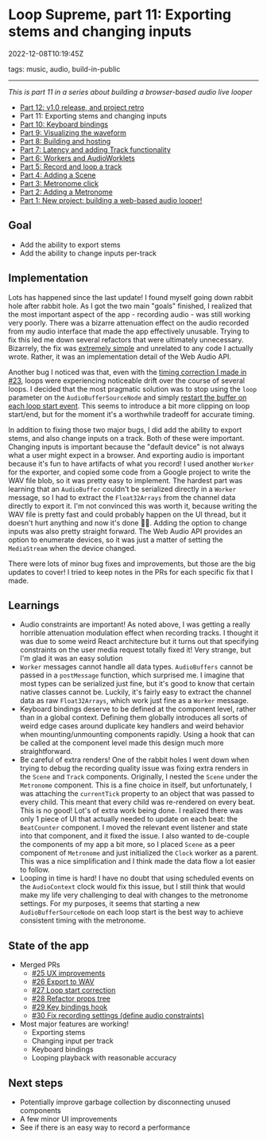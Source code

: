 # Loop Supreme, part 11: Exporting stems and changing inputs

2022-12-08T10:19:45Z

tags: music, audio, build-in-public

---

_This is part 11 in a series about building a browser-based audio live looper_

- [Part 12: v1.0 release, and project retro](/loop-supreme-part-12-v10-release-and-project-retro)
- Part 11: Exporting stems and changing inputs
- [Part 10: Keyboard bindings](/loop-supreme-part-10-keyboard-bindings)
- [Part 9: Visualizing the waveform](/loop-supreme-part-9-visualizing-the-waveform)
- [Part 8: Building and hosting](/loop-supreme-part-8-building-and-hosting)
- [Part 7: Latency and adding Track functionality](/loop-supreme-part-7-latency-and-adding-track-functionality)
- [Part 6: Workers and AudioWorklets](/loop-supreme-part-6-workers-and-audioworklets)
- [Part 5: Record and loop a track](/loop-supreme-part-5-record-and-loop-a-track)
- [Part 4: Adding a Scene](/loop-supreme-part-4-adding-a-scene)
- [Part 3: Metronome click](/loop-supreme-part-3-metronome-click)
- [Part 2: Adding a Metronome](/loop-supreme-part-2-adding-a-metronome)
- [Part 1: New project: building a web-based audio looper!](/new-project-building-a-web-based-audio-looper)

## Goal

- Add the ability to export stems
- Add the ability to change inputs per-track

## Implementation

Lots has happened since the last update! I found myself going down rabbit hole after rabbit hole. As I got the two main "goals" finished, I realized that the most important aspect of the app - recording audio - was still working very poorly. There was a bizarre attenuation effect on the audio recorded from my audio interface that made the app effectively unusable. Trying to fix this led me down several refactors that were ultimately unnecessary. Bizarrely, the fix was [extremely simple](https://github.com/ericyd/loop-supreme/blob/163563e60748f7d258caafd20cbc86f37beed4e9/src/Track/controls/SelectInput.tsx#L21-L28) and unrelated to any code I actually wrote. Rather, it was an implementation detail of the Web Audio API.

Another bug I noticed was that, even with the [timing correction I made in #23](https://github.com/ericyd/loop-supreme/pull/23), loops were experiencing noticeable drift over the course of several loops. I decided that the most pragmatic solution was to stop using the `loop` parameter on the `AudioBufferSourceNode` and simply [restart the buffer on each loop start event](https://github.com/ericyd/loop-supreme/pull/27). This seems to introduce a bit more clipping on loop start/end, but for the moment it's a worthwhile tradeoff for accurate timing.

In addition to fixing those two major bugs, I did add the ability to export stems, and also change inputs on a track. Both of these were important. Changing inputs is important because the "default device" is not always what a user might expect in a browser. And exporting audio is important because it's fun to have artifacts of what you record! I used another `Worker` for the exporter, and copied some code from a Google project to write the WAV file blob, so it was pretty easy to implement. The hardest part was learning that an `AudioBuffer` couldn't be serialized directly in a `Worker` message, so I had to extract the `Float32Arrays` from the channel data directly to export it. I'm not convinced this was worth it, because writing the WAV file is pretty fast and could probably happen on the UI thread, but it doesn't hurt anything and now it's done 🤷🏻. Adding the option to change inputs was also pretty straight forward. The Web Audio API provides an option to enumerate devices, so it was just a matter of setting the `MediaStream` when the device changed.

There were lots of minor bug fixes and improvements, but those are the big updates to cover! I tried to keep notes in the PRs for each specific fix that I made.

## Learnings

- Audio constraints are important! As noted above, I was getting a really horrible attenuation modulation effect when recording tracks. I thought it was due to some weird React architecture but it turns out that specifying constraints on the user media request totally fixed it! Very strange, but I'm glad it was an easy solution
- `Worker` messages cannot handle all data types. `AudioBuffers` cannot be passed in a `postMessage` function, which surprised me. I imagine that most types can be serialized just fine, but it's good to know that certain native classes cannot be. Luckily, it's fairly easy to extract the channel data as raw `Float32Arrays`, which work just fine as a `Worker` message.
- Keyboard bindings deserve to be defined at the component level, rather than in a global context. Defining them globally introduces all sorts of weird edge cases around duplicate key handlers and weird behavior when mounting/unmounting components rapidly. Using a hook that can be called at the component level made this design much more straightforward.
- Be careful of extra renders! One of the rabbit holes I went down when trying to debug the recording quality issue was fixing extra renders in the `Scene` and `Track` components. Originally, I nested the `Scene` under the `Metronome` component. This is a fine choice in itself, but unfortunately, I was attaching the `currentTick` property to an object that was passed to every child. This meant that every child was re-rendered on every beat. This is no good! Lot's of extra work being done. I realized there was only 1 piece of UI that actually needed to update on each beat: the `BeatCounter` component. I moved the relevant event listener and state into that component, and it fixed the issue. I also wanted to de-couple the components of my app a bit more, so I placed `Scene` as a peer component of `Metronome` and just initialized the `Clock` worker as a parent. This was a nice simplification and I think made the data flow a lot easier to follow.
- Looping in time is hard! I have no doubt that using scheduled events on the `AudioContext` clock would fix this issue, but I still think that would make my life very challenging to deal with changes to the metronome settings. For my purposes, it seems that starting a new `AudioBufferSourceNode` on each loop start is the best way to achieve consistent timing with the metronome.

## State of the app

- Merged PRs
  - [#25 UX improvements](https://github.com/ericyd/loop-supreme/pull/25)
  - [#26 Export to WAV](https://github.com/ericyd/loop-supreme/pull/26)
  - [#27 Loop start correction](https://github.com/ericyd/loop-supreme/pull/27)
  - [#28 Refactor props tree](https://github.com/ericyd/loop-supreme/pull/28)
  - [#29 Key bindings hook](https://github.com/ericyd/loop-supreme/pull/29)
  - [#30 Fix recording settings (define audio constraints)](https://github.com/ericyd/loop-supreme/pull/30)
- Most major features are working!
  - Exporting stems
  - Changing input per track
  - Keyboard bindings
  - Looping playback with reasonable accuracy

## Next steps

- Potentially improve garbage collection by disconnecting unused components
- A few minor UI improvements
- See if there is an easy way to record a performance
